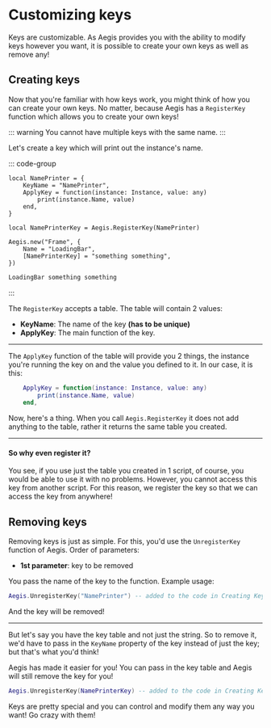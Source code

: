 # Customizing keys

Keys are customizable. As Aegis provides you with the ability to modify keys however you want, it is possible to create your own keys as well as remove any!

## Creating keys

Now that you're familiar with how keys work, you might think of how you can create your own keys. No matter, because Aegis has a `RegisterKey` function which allows you to create your own keys!

::: warning
You cannot have multiple keys with the same name.
:::

Let's create a key which will print out the instance's name.

::: code-group

```lua{8,12} [Test.luau]
local NamePrinter = {
	KeyName = "NamePrinter",
	ApplyKey = function(instance: Instance, value: any)
		print(instance.Name, value)
	end,
}

local NamePrinterKey = Aegis.RegisterKey(NamePrinter)

Aegis.new("Frame", {
	Name = "LoadingBar",
	[NamePrinterKey] = "something something",
})
```

```txt [Output]
LoadingBar something something
```

:::

The `RegisterKey` accepts a table. The table will contain 2 values:

- **KeyName**: The name of the key **(has to be unique)**
- **ApplyKey**: The main function of the key.

---

The `ApplyKey` function of the table will provide you 2 things, the instance you're running the key on and the value you defined to it. In our case, it is this:

```lua
	ApplyKey = function(instance: Instance, value: any)
		print(instance.Name, value)
	end,
```

Now, here's a thing. When you call `Aegis.RegisterKey` it does not add anything to the table, rather it returns the same table you created.

---

#### So why even register it?

You see, if you use just the table you created in 1 script, of course, you would be able to use it with no problems. However, you cannot access this key from another script. For this reason, we register the key so that we can access the key from anywhere!

## Removing keys

Removing keys is just as simple. For this, you'd use the `UnregisterKey` function of Aegis. Order of parameters:

- **1st parameter**: key to be removed

You pass the name of the key to the function. Example usage:

```lua
Aegis.UnregisterKey("NamePrinter") -- added to the code in Creating Keys section
```

And the key will be removed!

---

But let's say you have the key table and not just the string. So to remove it, we'd have to pass in the `KeyName` property of the key instead of just the key; but that's what you'd think!

Aegis has made it easier for you! You can pass in the key table and Aegis will still remove the key for you!

```lua
Aegis.UnregisterKey(NamePrinterKey) -- added to the code in Creating Keys section
```

Keys are pretty special and you can control and modify them any way you want! Go crazy with them!
